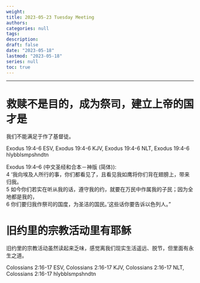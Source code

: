 ```yaml
---
weight: 
title: 2023-05-23 Tuesday Meeting
authors:
categories: null
tags:
description: 
draft: false
date: "2023-05-18"
lastmod: "2023-05-18"
series: null
toc: true
---
```


<!--more-->
---


# 救赎不是目的，成为祭司，建立上帝的国才是

我们不能满足于作了基督徒。

Exodus 19:4-6 ESV, Exodus 19:4-6 KJV, Exodus 19:4-6 NLT, Exodus 19:4-6 hlybblsmpshndtn

Exodus 19:4–6 (中文圣经和合本－神版 (简体)): 
<br>4 ‘我向埃及人所行的事，你们都看见了，且看见我如鹰将你们背在翅膀上，带来归我。 
<br>5 如今你们若实在听从我的话，遵守我的约，就要在万民中作属我的子民；因为全地都是我的， 
<br>6 你们要归我作祭司的国度，为圣洁的国民。’这些话你要告诉以色列人。”

# 旧约里的宗教活动里有耶稣

旧约里的宗教活动虽然读起来乏味，感觉离我们现实生活遥远、脱节，但里面有永生之道。  

Colossians 2:16-17 ESV, Colossians 2:16-17 KJV, Colossians 2:16-17 NLT, Colossians 2:16-17 hlybblsmpshndtn